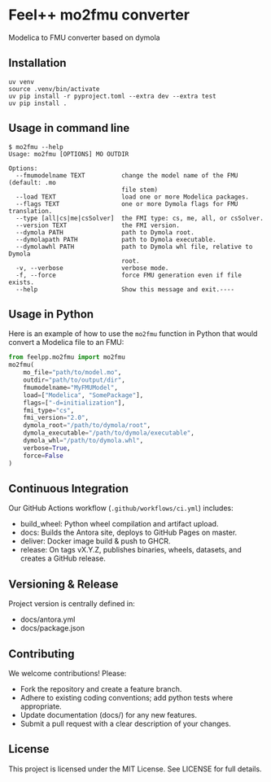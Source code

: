 # Feel++ mo2fmu converter

Modelica to FMU converter based on dymola

## Installation

```console
uv venv
source .venv/bin/activate
uv pip install -r pyproject.toml --extra dev --extra test
uv pip install .
```

## Usage in command line

```console
$ mo2fmu --help
Usage: mo2fmu [OPTIONS] MO OUTDIR

Options:
  --fmumodelname TEXT          change the model name of the FMU (default: .mo
                               file stem)
  --load TEXT                  load one or more Modelica packages.
  --flags TEXT                 one or more Dymola flags for FMU translation.
  --type [all|cs|me|csSolver]  the FMI type: cs, me, all, or csSolver.
  --version TEXT               the FMI version.
  --dymola PATH                path to Dymola root.
  --dymolapath PATH            path to Dymola executable.
  --dymolawhl PATH             path to Dymola whl file, relative to Dymola
                               root.
  -v, --verbose                verbose mode.
  -f, --force                  force FMU generation even if file exists.
  --help                       Show this message and exit.----
```

## Usage in Python

Here is an example of how to use the `mo2fmu` function in Python that would convert a Modelica file to an FMU:

```python
from feelpp.mo2fmu import mo2fmu
mo2fmu(
    mo_file="path/to/model.mo",
    outdir="path/to/output/dir",
    fmumodelname="MyFMUModel",
    load=["Modelica", "SomePackage"],
    flags=["-d=initialization"],
    fmi_type="cs",
    fmi_version="2.0",
    dymola_root="/path/to/dymola/root",
    dymola_executable="/path/to/dymola/executable",
    dymola_whl="/path/to/dymola.whl",
    verbose=True,
    force=False
)
```

## Continuous Integration

Our GitHub Actions workflow (`.github/workflows/ci.yml`) includes:

* build_wheel: Python wheel compilation and artifact upload.
* docs: Builds the Antora site, deploys to GitHub Pages on master.
* deliver: Docker image build & push to GHCR.
* release: On tags vX.Y.Z, publishes binaries, wheels, datasets, and creates a GitHub release.

## Versioning & Release

Project version is centrally defined in:

* docs/antora.yml
* docs/package.json

## Contributing

We welcome contributions! Please:

* Fork the repository and create a feature branch.
* Adhere to existing coding conventions; add python tests where appropriate.
* Update documentation (docs/) for any new features.
* Submit a pull request with a clear description of your changes.

## License

This project is licensed under the MIT License.
See LICENSE for full details.
